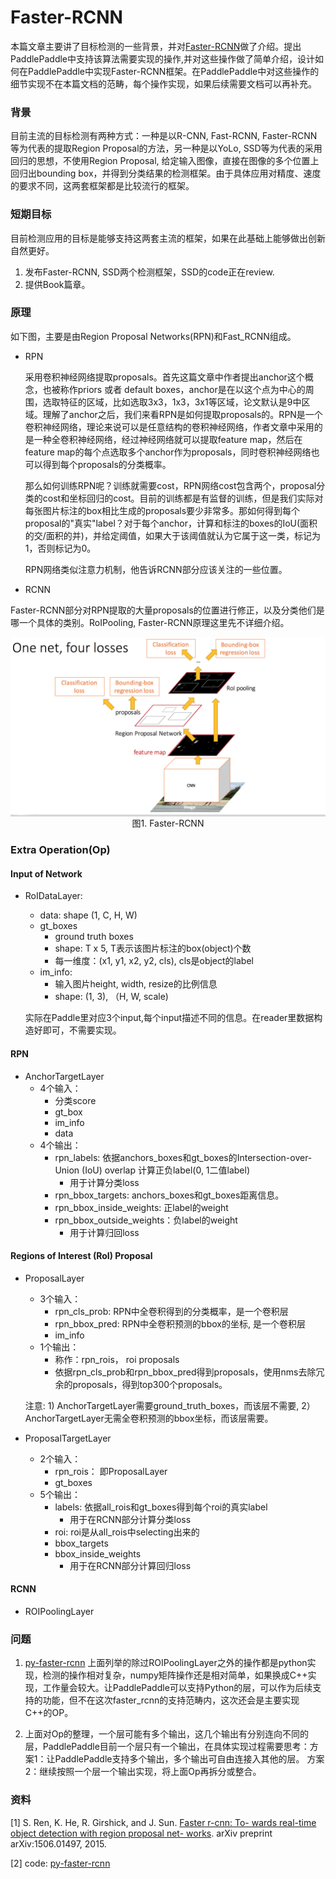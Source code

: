 # Faster-RCNN

本篇文章主要讲了目标检测的一些背景，并对[Faster-RCNN](https://arxiv.org/abs/1506.01497)做了介绍。提出PaddlePaddle中支持该算法需要实现的操作,并对这些操作做了简单介绍，设计如何在PaddlePaddle中实现Faster-RCNN框架。在PaddlePaddle中对这些操作的细节实现不在本篇文档的范畴，每个操作实现，如果后续需要文档可以再补充。


### 背景

目前主流的目标检测有两种方式：一种是以R-CNN, Fast-RCNN, Faster-RCNN等为代表的提取Region Proposal的方法，另一种是以YoLo, SSD等为代表的采用回归的思想，不使用Region Proposal, 给定输入图像，直接在图像的多个位置上回归出bounding box，并得到分类结果的检测框架。由于具体应用对精度、速度的要求不同，这两套框架都是比较流行的框架。


### 短期目标

目前检测应用的目标是能够支持这两套主流的框架，如果在此基础上能够做出创新自然更好。

1. 发布Faster-RCNN, SSD两个检测框架，SSD的code正在review.
2. 提供Book篇章。




### 原理

如下图，主要是由Region Proposal Networks(RPN)和Fast_RCNN组成。

- RPN

    采用卷积神经网络提取proposals。首先这篇文章中作者提出anchor这个概念，也被称作priors 或者 default boxes，anchor是在以这个点为中心的周围，选取特征的区域，比如选取3x3，1x3，3x1等区域，论文默认是9中区域。理解了anchor之后，我们来看RPN是如何提取proposals的。RPN是一个卷积神经网络，理论来说可以是任意结构的卷积神经网络，作者文章中采用的是一种全卷积神经网络，经过神经网络就可以提取feature map，然后在feature map的每个点选取多个anchor作为proposals，同时卷积神经网络也可以得到每个proposals的分类概率。
    
    那么如何训练RPN呢？训练就需要cost，RPN网络cost包含两个，proposal分类的cost和坐标回归的cost。目前的训练都是有监督的训练，但是我们实际对每张图片标注的box相比生成的proposals要少非常多。那如何得到每个proposal的"真实"label？对于每个anchor，计算和标注的boxes的IoU(面积的交/面积的并)，并给定阈值，如果大于该阈值就认为它属于这一类，标记为1，否则标记为0。
    
    RPN网络类似注意力机制，他告诉RCNN部分应该关注的一些位置。

- RCNN

Faster-RCNN部分对RPN提取的大量proposals的位置进行修正，以及分类他们是哪一个具体的类别。RoIPooling, Faster-RCNN原理这里先不详细介绍。


<p align="center">    
<img src="./faster_rcnn.png" width = 600 align=center><br>
图1. Faster-RCNN
</p>


### Extra Operation(Op)

#### Input of Network

- RoIDataLayer: 
    - data: shape (1, C, H, W)
    - gt_boxes
      - ground truth boxes
      - shape: T x 5, T表示该图片标注的box(object)个数
      - 每一维度：(x1, y1, x2, y2, cls), cls是object的label
    - im_info:
      - 输入图片height, width, resize的比例信息
      - shape: (1, 3), （H, W, scale)
 
    实际在Paddle里对应3个input,每个input描述不同的信息。在reader里数据构造好即可，不需要实现。
 
#### RPN
 
- AnchorTargetLayer
   - 4个输入：
     - 分类score
     - gt_box
     - im_info
     - data
   - 4个输出：
       - rpn_labels: 依据anchors\_boxes和gt\_boxes的Intersection-over-Union (IoU) overlap 计算正负label(0, 1二值label)
         - 用于计算分类loss
       - rpn_bbox\_targets:  anchors\_boxes和gt\_boxes距离信息。
       - rpn_bbox\_inside\_weights: 正label的weight
       - rpn_bbox\_outside\_weights：负label的weight
         - 用于计算归回loss

#### Regions of Interest (RoI) Proposal
  
- ProposalLayer
   - 3个输入：
      - rpn_cls_prob: RPN中全卷积得到的分类概率，是一个卷积层
      - rpn_bbox_pred: RPN中全卷积预测的bbox的坐标, 是一个卷积层
      - im_info
   - 1个输出：
     - 称作：rpn\_rois， roi proposals
     - 依据rpn_cls_prob和rpn_bbox_pred得到proposals，使用nms去除冗余的proposals，得到top300个proposals。
    
   注意: 1) AnchorTargetLayer需要ground\_truth\_boxes，而该层不需要, 2）AnchorTargetLayer无需全卷积预测的bbox坐标，而该层需要。
      
- ProposalTargetLayer
  - 2个输入：
     - rpn_rois： 即ProposalLayer
     - gt_boxes
  - 5个输出：
     - labels: 依据all\_rois和gt\_boxes得到每个roi的真实label
         - 用于在RCNN部分计算分类loss
     - roi: roi是从all\_rois中selecting出来的
     - bbox\_targets
     - bbox\_inside\_weights
         - 用于在RCNN部分计算回归loss

#### RCNN

  - ROIPoolingLayer


### 问题

1. [py-faster-rcnn](https://github.com/rbgirshick/py-faster-rcnn) 上面列举的除过ROIPoolingLayer之外的操作都是python实现，检测的操作相对复杂，numpy矩阵操作还是相对简单，如果换成C++实现，工作量会较大。让PaddlePaddle可以支持Python的层，可以作为后续支持的功能，但不在这次faster_rcnn的支持范畴内，这次还会是主要实现C++的OP。

3. 上面对Op的整理，一个层可能有多个输出，这几个输出有分别连向不同的层，PaddlePaddle目前一个层只有一个输出，在具体实现过程需要思考：方案1：让PaddlePaddle支持多个输出，多个输出可自由连接入其他的层。 方案2：继续按照一个层一个输出实现，将上面Op再拆分或整合。


### 资料

[1] S. Ren, K. He, R. Girshick, and J. Sun. [Faster r-cnn: To- wards real-time object detection with region proposal net- works](https://arxiv.org/abs/1506.01497). arXiv preprint arXiv:1506.01497, 2015.

[2] code: [py-faster-rcnn](https://github.com/rbgirshick/py-faster-rcnn)
